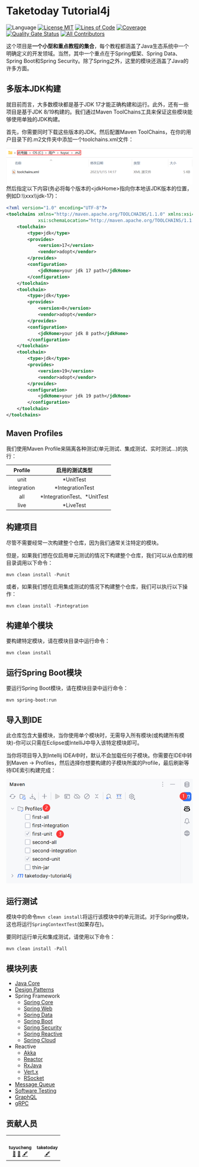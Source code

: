 Taketoday Tutorial4j
==============

![Language](https://img.shields.io/badge/language-java-brightgreen)
[![License MIT](https://img.shields.io/badge/license-MIT-blue.svg)](https://raw.githubusercontent.com/tu-yucheng/java-development-practice/master/LICENSE.md)
[![Lines of Code](https://sonarcloud.io/api/project_badges/measure?project=tu-yucheng_taketoday-tutorial4j&metric=ncloc)](https://sonarcloud.io/project/overview?id=tu-yucheng_taketoday-tutorial4j)
[![Coverage](https://sonarcloud.io/api/project_badges/measure?project=tu-yucheng_taketoday-tutorial4j&metric=coverage)](https://sonarcloud.io/dashboard?id=tu-yucheng_taketoday-tutorial4j)
[![Quality Gate Status](https://sonarcloud.io/api/project_badges/measure?project=tu-yucheng_taketoday-tutorial4j&metric=alert_status)](https://sonarcloud.io/summary/new_code?id=tu-yucheng_taketoday-tutorial4j)
[![All Contributors](https://img.shields.io/badge/all_contributors-2-orange.svg?style=flat-square)](#contributors)

这个项目是**一个小型和重点教程的集合**，每个教程都涵盖了Java生态系统中一个明确定义的开发领域。当然，其中一个重点在于Spring框架、Spring Data、Spring Boot和Spring Security。除了Spring之外，这里的模块还涵盖了Java的许多方面。

## 多版本JDK构建

就目前而言，大多数模块都是基于JDK 17才能正确构建和运行。此外，还有一些项目是基于JDK 8/19构建的。我们通过Maven ToolChains工具来保证这些模块能够使用单独的JDK构建。

首先，你需要同时下载这些版本的JDK。然后配置Maven ToolChains，在你的用户目录下的.m2文件夹中添加一个toolchains.xml文件：

<img src="assets/img.png" align="left">

然后指定以下内容(务必将每个版本的<jdkHome\>指向你本地该JDK版本的位置，例如D:\\\xxx\\\jdk-17)：

```xml
<?xml version="1.0" encoding="UTF-8"?>
<toolchains xmlns="http://maven.apache.org/TOOLCHAINS/1.1.0" xmlns:xsi="http://www.w3.org/2001/XMLSchema-instance"
            xsi:schemaLocation="http://maven.apache.org/TOOLCHAINS/1.1.0 http://maven.apache.org/xsd/toolchains-1.1.0.xsd">
    <toolchain>
        <type>jdk</type>
        <provides>
            <version>17</version>
            <vendor>adopt</vendor>
        </provides>
        <configuration>
            <jdkHome>your jdk 17 path</jdkHome>
        </configuration>
    </toolchain>
    <toolchain>
        <type>jdk</type>
        <provides>
            <version>8</version>
            <vendor>adopt</vendor>
        </provides>
        <configuration>
            <jdkHome>your jdk 8 path</jdkHome>
        </configuration>
    </toolchain>
    <toolchain>
        <type>jdk</type>
        <provides>
            <version>19</version>
            <vendor>adopt</vendor>
        </provides>
        <configuration>
            <jdkHome>your jdk 19 path</jdkHome>
        </configuration>
    </toolchain>
</toolchains>
```

## Maven Profiles

我们使用Maven Profile来隔离各种测试(单元测试、集成测试、实时测试...)的执行：

|   Profile   |           启用的测试类型           |
|:-----------:|:---------------------------:|
|    unit     |          *UnitTest          |
| integration |      *IntegrationTest       |
|     all     | *IntegrationTest、\*UnitTest |
|    live     |          *LiveTest          |

## 构建项目

尽管不需要经常一次构建整个仓库，因为我们通常关注特定的模块。

但是，如果我们想在仅启用单元测试的情况下构建整个仓库，我们可以从仓库的根目录调用以下命令：

```shell
mvn clean install -Punit
```

或者，如果我们想在启用集成测试的情况下构建整个仓库，我们可以执行以下操作：

```shell
mvn clean install -Pintegration
```

## 构建单个模块

要构建特定模块，请在模块目录中运行命令：

```shell
mvn clean install
```

## 运行Spring Boot模块

要运行Spring Boot模块，请在模块目录中运行命令：

```shell
mvn spring-boot:run
```

## 导入到IDE

此仓库包含大量模块，当你使用单个模块时，无需导入所有模块(或构建所有模块)-你可以只需在Eclipse或IntelliJ中导入该特定模块即可。

当你将项目导入到Intellij IDEA中时，默认不会加载任何子模块。你需要在IDE中转到Maven -> Profiles，然后选择你想要构建的子模块所属的Profile，最后刷新等待IDE索引构建完成：

<img src="assets/img_1.png">

## 运行测试

模块中的命令`mvn clean install`将运行该模块中的单元测试。对于Spring模块，这也将运行`SpringContextTest`(如果存在)。

要同时运行单元和集成测试，请使用以下命令：

```shell
mvn clean install -Pall
```

## 模块列表

+ [Java Core](java-core-modules/README.md)
+ [Design Patterns](design-patterns-modules/README.md)
+ Spring Framework
  + [Spring Core](spring-modules/README.md)
  + [Spring Web](spring-web-modules/README.md)
  + [Spring Data](spring-data-modules/README.md)
  + [Spring Boot](spring-boot-modules/README.md)
  + [Spring Security](spring-security-modules/README.md)
  + [Spring Reactive](spring-reactive-modules/README.md)
  + [Spring Cloud](spring-cloud-modules/README.md)
+ Reactive
  + [Akka](akka-modules/README.md)
  + [Reactor](reactor-core/README.md)
  + [RxJava](rxjava-modules/README.md)
  + [Vert.x](vertx-modules/README.md)
  + [RSocket](rsocket/README.md)
+ [Message Queue](messaging-modules/README.md)
+ [Software Testing](software.test/README.md)
+ [GraphQL](graphql.modules/README.md)
+ [gRPC](grpc/README.md)

## 贡献人员

<!-- ALL-CONTRIBUTORS-LIST:START - Do not remove or modify this section -->
<!-- prettier-ignore-start -->
<!-- markdownlint-disable -->
<table>
  <tr>
    <td align="center"><a href="https://github.com/tu-yucheng"><img src="https://avatars.githubusercontent.com/u/88582540?v=4s=100" width="100px;" alt=""/><br /><sub><b>tuyucheng</b></sub></a><br /><a href="#projectManagement-tuyucheng" title="Project Management">📆</a> <a href="#maintenance-tuyucheng" title="Maintenance">🚧</a> <a href="#content-tuyucheng" title="Content">🖋</a></td>
    <td align="center"><a href="https://github.com/take-today"><img src="https://avatars.githubusercontent.com/u/116951809?v=4s=100" width="100px;" alt=""/><br /><sub><b>taketoday</b></sub></a><br /><a href="#content-taketoday" title="Content">🖋</a></td>
  </tr>
</table>